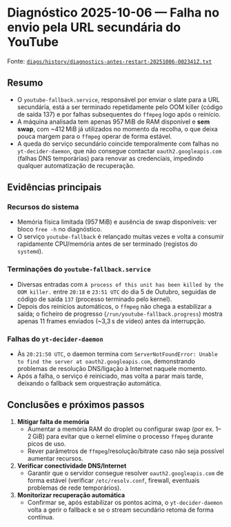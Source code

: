 # Diagnóstico 2025-10-06 — Falha no envio pela URL secundária do YouTube

Fonte: [`diags/history/diagnostics-antes-restart-20251006-002341Z.txt`](../../diags/history/diagnostics-antes-restart-20251006-002341Z.txt)

## Resumo
- O `youtube-fallback.service`, responsável por enviar o slate para a URL secundária, está a ser terminado repetidamente pelo OOM killer (código de saída 137) e por falhas subsequentes do `ffmpeg` logo após o reinício.
- A máquina analisada tem apenas 957 MiB de RAM disponível e **sem swap**, com ~412 MiB já utilizados no momento da recolha, o que deixa pouca margem para o `ffmpeg` operar de forma estável.
- A queda do serviço secundário coincide temporalmente com falhas no `yt-decider-daemon`, que não consegue contactar `oauth2.googleapis.com` (falhas DNS temporárias) para renovar as credenciais, impedindo qualquer automatização de recuperação.

## Evidências principais

### Recursos do sistema
- Memória física limitada (957 MiB) e ausência de swap disponíveis: ver bloco `free -h` no diagnóstico.
- O serviço `youtube-fallback` é relançado muitas vezes e volta a consumir rapidamente CPU/memória antes de ser terminado (registos do `systemd`).

### Terminações do `youtube-fallback.service`
- Diversas entradas com `A process of this unit has been killed by the OOM killer.` entre `20:18` e `23:51 UTC` do dia 5 de Outubro, seguidas de código de saída `137` (processo terminado pelo kernel).
- Depois dos reinícios automáticos, o `ffmpeg` não chega a estabilizar a saída; o ficheiro de progresso (`/run/youtube-fallback.progress`) mostra apenas 11 frames enviados (~3,3 s de vídeo) antes da interrupção.

### Falhas do `yt-decider-daemon`
- Às `20:21:50 UTC`, o daemon termina com `ServerNotFoundError: Unable to find the server at oauth2.googleapis.com`, demonstrando problemas de resolução DNS/ligação à Internet naquele momento.
- Após a falha, o serviço é reiniciado, mas volta a parar mais tarde, deixando o fallback sem orquestração automática.

## Conclusões e próximos passos
1. **Mitigar falta de memória**
   - Aumentar a memória RAM do droplet ou configurar swap (por ex. 1–2 GiB) para evitar que o kernel elimine o processo `ffmpeg` durante picos de uso.
   - Rever parâmetros de `ffmpeg`/resolução/bitrate caso não seja possível aumentar recursos.
2. **Verificar conectividade DNS/Internet**
   - Garantir que o servidor consegue resolver `oauth2.googleapis.com` de forma estável (verificar `/etc/resolv.conf`, firewall, eventuais problemas de rede temporários).
3. **Monitorizar recuperação automática**
   - Confirmar se, após estabilizar os pontos acima, o `yt-decider-daemon` volta a gerir o fallback e se o stream secundário retoma de forma contínua.

